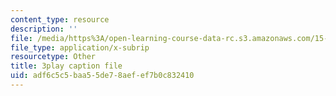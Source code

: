 ```yaml
---
content_type: resource
description: ''
file: /media/https%3A/open-learning-course-data-rc.s3.amazonaws.com/15-071-the-analytics-edge-spring-2017/adf6c5c5baa55de78aefef7b0c832410_d2CfWJkklvo.vtt
file_type: application/x-subrip
resourcetype: Other
title: 3play caption file
uid: adf6c5c5-baa5-5de7-8aef-ef7b0c832410
---
```

